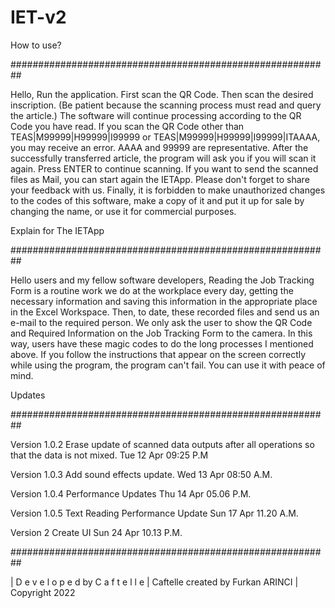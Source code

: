 # IET-v2


How to use?

##########################################################

Hello, Run the application. First scan the QR Code. Then scan the desired inscription. (Be patient because the scanning process must read and query the article.) The software will continue processing according to the QR Code you have read. If you scan the QR Code other than TEAS|M99999|H99999|I99999 or TEAS|M99999|H99999|I99999|ITAAAA, you may receive an error. AAAA and 99999 are representative. After the successfully transferred article, the program will ask you if you will scan it again. Press ENTER to continue scanning. If you want to send the scanned files as Mail, you can start again the IETApp. Please don't forget to share your feedback with us. Finally, it is forbidden to make unauthorized changes to the codes of this software, make a copy of it and put it up for sale by changing the name, or use it for commercial purposes.

Explain for The IETApp

##########################################################

Hello users and my fellow software developers, Reading the Job Tracking Form is a routine work we do at the workplace every day, getting the necessary information and saving this information in the appropriate place in the Excel Workspace. Then, to date, these recorded files and send us an e-mail to the required person. We only ask the user to show the QR Code and Required Information on the Job Tracking Form to the camera. In this way, users have these magic codes to do the long processes I mentioned above. If you follow the instructions that appear on the screen correctly while using the program, the program can't fail. You can use it with peace of mind.

Updates

##########################################################

Version 1.0.2 Erase update of scanned data outputs after all operations so that the data is not mixed. Tue 12 Apr 09:25 P.M

Version 1.0.3 Add sound effects update. Wed 13 Apr 08:50 A.M.

Version 1.0.4 Performance Updates Thu 14 Apr 05.06 P.M.

Version 1.0.5 Text Reading Performance Update Sun 17 Apr 11.20 A.M.

Version 2 Create UI Sun 24 Apr 10.13 P.M.

##########################################################

| D e v e l o p e d by C a f t e l l e
| Caftelle created by Furkan ARINCI | Copyright 2022
